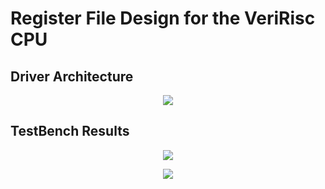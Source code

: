 # Register File Design for the VeriRisc CPU

## Driver Architecture

<p align="center">
  <img src="https://github.com/A-Hares/VeriRisc_CPU/assets/139650137/e100a2c2-a8fd-45ce-9925-8b72efefa302" />
</p>

## TestBench Results
<p align="center">
  <img src="https://github.com/A-Hares/VeriRisc_CPU/assets/139650137/937f413d-7042-4606-b729-d3acca5b792e" />
</p>

<p align="center">
  <img src="https://github.com/A-Hares/VeriRisc_CPU/assets/139650137/807dde9b-ea0b-48d0-9483-1bed914687a0" />
</p>
